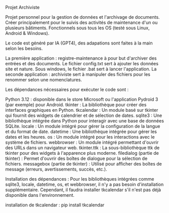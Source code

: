 Projet Archiviste

Projet personnel pour la gestion de données et l'archivage de documents.
Créer principalement pour le suivis des activités de maintenance d'un ou plusieurs bâtiments.
Fonctionnels sous tous les OS (testé sous Linux, Android & Windows).

Le code est généré par IA (GPT4), des adapations sont faites à la main selon les besoins.

La première application : registre-maintenance à pour but d'archiver des entrées et des documents. Le fichier config.txt sert à ajouter les données site et nature. Sous windows, le fichier .bat sert à lancer l'application.
La seconde application : archiviste sert à manipuler des fichiers pour les renommer selon une nomenclatures.

Les dépendances nécessaires pour exécuter le code sont :

Python 3.12 : disponible dans le store Microsoft ou l'application Pydroid 3 (par exemple) pour Android.
tkinter : La bibliothèque pour créer des interfaces graphiques en Python.
tkcalendar : Un module basé sur tkinter qui fournit des widgets de calendrier et de sélection de dates.
sqlite3 : Une bibliothèque intégrée dans Python pour interagir avec une base de données SQLite.
locale : Un module intégré pour gérer la configuration de la langue et du format de date.
datetime : Une bibliothèque intégrée pour gérer les dates et les heures.
os : Un module intégré pour les interactions avec le système de fichiers.
webbrowser : Un module intégré permettant d'ouvrir des URLs dans un navigateur web.
tkinter.ttk : La sous-bibliothèque ttk de tkinter pour des widgets à l'apparence plus moderne.
filedialog (partie de tkinter) : Permet d'ouvrir des boîtes de dialogue pour la sélection de fichiers.
messagebox (partie de tkinter) : Utilisé pour afficher des boîtes de message (erreurs, avertissements, succès, etc.).

Installation des dépendances :
Pour les bibliothèques intégrées comme sqlite3, locale, datetime, os, et webbrowser, il n'y a pas besoin d'installation supplémentaire. 
Cependant, il faudra installer tkcalendar s'il n'est pas déjà disponible dans l'environnement.

installation de tkcalendar : pip install tkcalendar
